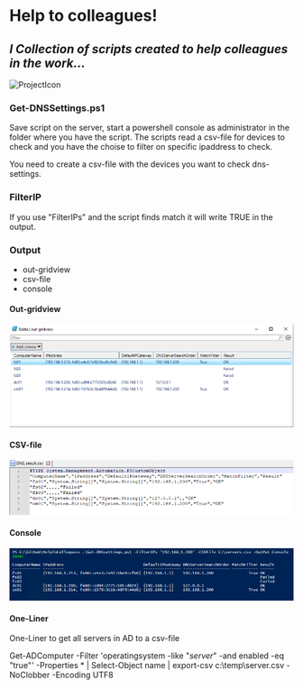 # Help to colleagues!
## _I Collection of scripts created to help colleagues in the work..._
![ProjectIcon](https://user-images.githubusercontent.com/16079354/209583161-b65c52fb-45a6-4d9d-b431-ef3c9610471f.png) 
### Get-DNSSettings.ps1
Save script on the server, start a powershell console as administrator in the folder where you have the script. The scripts read  a csv-file for devices to check and you have the choise to filter on specific ipaddress to check.

You need to create a csv-file with the devices you want to check dns-settings.

### FilterIP
If you use "FilterIPs" and the script finds match it will write TRUE in the output.

### Output
- out-gridview
- csv-file
- console
#### Out-gridview
![ProjectIcon](https://raw.githubusercontent.com/DambergC/HelpToColleagues/main/Images/Out-Gridview_Get-DnsSettings.png)
#### CSV-file
![ProjectIcon](https://raw.githubusercontent.com/DambergC/HelpToColleagues/main/Images/CSV-File_Get-DnsSettings.png)
#### Console
![ProjectIcon](https://raw.githubusercontent.com/DambergC/HelpToColleagues/main/Images/Console_Get-DnsSettings.png)

#### One-Liner
One-Liner to get all servers in AD to a csv-file

Get-ADComputer -Filter 'operatingsystem -like "*server*" -and enabled -eq "true"' -Properties * | Select-Object name | export-csv c:\temp\server.csv -NoClobber -Encoding UTF8
